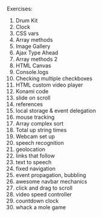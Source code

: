 Exercises: 
1. Drum Kit
2. Clock
3. CSS vars
4. Array methods
5. Image Gallery
6. Ajax Type Ahead
7. Array methods 2
8. HTML Canvas
9. Console.logs
10. Checking multiple checkboxes
11. HTML custom video player
12. Konami code
13. slide on scroll
14. references
15. local storage & event delegation
16. mouse tracking
17. Array complex sort
18. Total up string times
19. Webcam set up
20. speech recognition
21. geolocation
22. links that follow
23. text to speech 
24. fixed navigation
25. event propagation, bubbling
26. awesome navbar mechanics
27. click and drag to scroll
28. video speed controller
29. countdown clock
30. whack a mole game